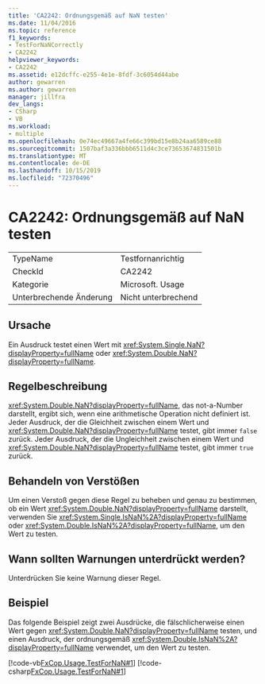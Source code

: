 ```yaml
---
title: 'CA2242: Ordnungsgemäß auf NaN testen'
ms.date: 11/04/2016
ms.topic: reference
f1_keywords:
- TestForNaNCorrectly
- CA2242
helpviewer_keywords:
- CA2242
ms.assetid: e12dcffc-e255-4e1e-8fdf-3c6054d44abe
author: gewarren
ms.author: gewarren
manager: jillfra
dev_langs:
- CSharp
- VB
ms.workload:
- multiple
ms.openlocfilehash: 0e74ec49667a4fe66c399bd15e8b24aa6589ce88
ms.sourcegitcommit: 1507baf3a336bbb6511d4c3ce73653674831501b
ms.translationtype: MT
ms.contentlocale: de-DE
ms.lasthandoff: 10/15/2019
ms.locfileid: "72370496"
---
```

# <a name="ca2242-test-for-nan-correctly"></a>CA2242: Ordnungsgemäß auf NaN testen

|||
|-|-|
|TypeName|Testfornanrichtig|
|CheckId|CA2242|
|Kategorie|Microsoft. Usage|
|Unterbrechende Änderung|Nicht unterbrechend|

## <a name="cause"></a>Ursache
Ein Ausdruck testet einen Wert mit <xref:System.Single.NaN?displayProperty=fullName> oder <xref:System.Double.NaN?displayProperty=fullName>.

## <a name="rule-description"></a>Regelbeschreibung
 <xref:System.Double.NaN?displayProperty=fullName>, das not-a-Number darstellt, ergibt sich, wenn eine arithmetische Operation nicht definiert ist. Jeder Ausdruck, der die Gleichheit zwischen einem Wert und <xref:System.Double.NaN?displayProperty=fullName> testet, gibt immer `false` zurück. Jeder Ausdruck, der die Ungleichheit zwischen einem Wert und <xref:System.Double.NaN?displayProperty=fullName> testet, gibt immer `true` zurück.

## <a name="how-to-fix-violations"></a>Behandeln von Verstößen
Um einen Verstoß gegen diese Regel zu beheben und genau zu bestimmen, ob ein Wert <xref:System.Double.NaN?displayProperty=fullName> darstellt, verwenden Sie <xref:System.Single.IsNaN%2A?displayProperty=fullName> oder <xref:System.Double.IsNaN%2A?displayProperty=fullName>, um den Wert zu testen.

## <a name="when-to-suppress-warnings"></a>Wann sollten Warnungen unterdrückt werden?
Unterdrücken Sie keine Warnung dieser Regel.

## <a name="example"></a>Beispiel
Das folgende Beispiel zeigt zwei Ausdrücke, die fälschlicherweise einen Wert gegen <xref:System.Double.NaN?displayProperty=fullName> testen, und einen Ausdruck, der ordnungsgemäß <xref:System.Double.IsNaN%2A?displayProperty=fullName> verwendet, um den Wert zu testen.

[!code-vb[FxCop.Usage.TestForNaN#1](../code-quality/codesnippet/VisualBasic/ca2242-test-for-nan-correctly_1.vb)]
[!code-csharp[FxCop.Usage.TestForNaN#1](../code-quality/codesnippet/CSharp/ca2242-test-for-nan-correctly_1.cs)]